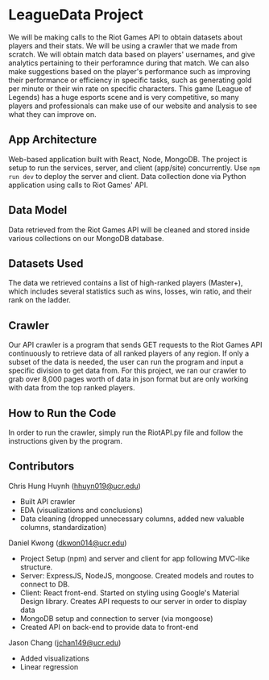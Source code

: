 ﻿# LeagueData Project
We will be making calls to the Riot Games API to obtain datasets about players and their stats. We will be using a crawler that we made from scratch. We will obtain match data based on players' usernames, and give analytics pertaining to their perforamnce during that match. We can also make suggestions based on the player's performance such as improving their performance or efficiency in specific tasks, such as generating gold per minute or their win rate on specific characters. This game (League of Legends) has a huge esports scene and is very competitive, so many players and professionals can make use of our website and analysis to see what they can improve on.

## **App Architecture**

Web-based application built with React, Node, MongoDB. The project is setup to run the services, server, and client (app/site) concurrently. Use `npm run dev` to deploy the server and client. Data collection done via Python application using calls to Riot Games' API.

## **Data Model**

Data retrieved from the Riot Games API will be cleaned and stored inside various collections on our MongoDB database.

## **Datasets Used**

The data we retrieved contains a list of high-ranked players (Master+), which includes several statistics such as wins, losses, win ratio, and their rank on the ladder.

## **Crawler**

Our API crawler is a program that sends GET requests to the Riot Games API continuously to retrieve data of all ranked players of any region. If only a subset of the data is needed, the user can run the program and input a specific division to get data from. For this project, we ran our crawler to grab over 8,000 pages worth of data in json format but are only working with data from the top ranked players.

## **How to Run the Code**

In order to run the crawler, simply run the RiotAPI.py file and follow the instructions given by the program.

## **Contributors**

Chris Hung Huynh (hhuyn019@ucr.edu)
+ Built API crawler
+ EDA (visualizations and conclusions)
+ Data cleaning (dropped unnecessary columns, added new valuable columns, standardization)


Daniel Kwong (dkwon014@ucr.edu)
+ Project Setup (npm) and server and client for app following MVC-like structure.
+ Server: ExpressJS, NodeJS, mongoose. Created models and routes to connect to DB.
+ Client: React front-end. Started on styling using Google's Material Design library. Creates API requests to our server in order to display data
+ MongoDB setup and connection to server (via mongoose)
+ Created API on back-end to provide data to front-end

Jason Chang (jchan149@ucr.edu)
+ Added visualizations
+ Linear regression
